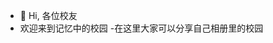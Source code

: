 - 👋 Hi, 各位校友
- 欢迎来到记忆中的校园
-在这里大家可以分享自己相册里的校园

<!---
xlhrMCN/xlhrMCN is a ✨ special ✨ repository because its `README.md` (this file) appears on your GitHub profile.
You can click the Preview link to take a look at your changes.
--->
